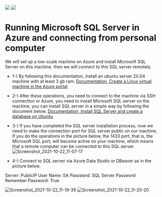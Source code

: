 ![](https://img.shields.io/badge/microsoft%20azure-0089D6?style=for-the-badge&logo=microsoft-azure&logoColor=white) ![](https://img.shields.io/badge/Microsoft_SQL_Server-CC2927?style=for-the-badge&logo=microsoft-sql-server&logoColor=white)

# Running Microsoft SQL Server in Azure and connecting from personal computer

We will set up a low-scale machine on Azure and install Microsoft SQL Server on this machine, then we will connect to this SQL server remotely.

* 1-) By following this documentation, install an ubuntu server 20.04 machine with at least 3 gb ram. [Documentation, Create a Linux virtual machine in the Azure portal](https://docs.microsoft.com/en-us/azure/virtual-machines/linux/quick-create-portal)

* 2-) After these operations, you need to connect to the machine via SSH connection or Azure, you need to install Microsoft SQL server on the machine, you can install SQL server in a simple way by following the document below. [Documentation, Install SQL Server and create a database on Ubuntu](https://docs.microsoft.com/en-us/sql/linux/quickstart-install-connect-ubuntu?view=sql-server-ver15)

* 3-) If you have completed the SQL server installation process, now we need to make the connection port for SQL server public on our machine. If you do the operations in the picture below, the 1433 port, that is, the Microsoft SQL port, will become active on your machine, which means that a remote computer can be connected to this SQL server.
 ![Screenshot_2021-10-22_11-07-17](https://user-images.githubusercontent.com/54184905/138418363-4fe38312-b6f6-425b-ae30-e665a34960f6.png)

* 4-) Connect to SQL server via Azure Data Studio or DBeaver as in the picture below.

 Server: PublicIP
 User Name: SA
 Password: SQL Server Password
 Remember Password: True
 
 ![Screenshot_2021-10-22_11-19-39](https://user-images.githubusercontent.com/54184905/138420247-4f9d9a4e-c9db-4d56-a6c6-3194c9ad9abb.png)
 ![Screenshot_2021-10-22_11-20-20](https://user-images.githubusercontent.com/54184905/138420452-d3a1436d-e2cf-4cbe-9986-0c88a23a8327.png)



